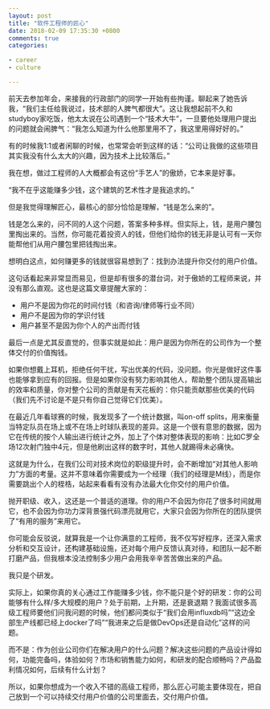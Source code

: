 ```yaml
---
layout: post
title: "软件工程师的匠心"
date: 2018-02-09 17:35:30 +0800
comments: true
categories: 

- career
- culture

---
```


前天去参加年会，来接我的行政部门的同学一开始有些拘谨。聊起来了她告诉我，“我们主任给我说过，技术部的人脾气都很大”。这让我想起前不久和studyboy家吃饭，他太太说在公司遇到一个“技术大牛”，一旦要他处理用户提出的问题就会闹脾气：“我怎么知道为什么他那里用不了，我这里用得好好的。”

有的时候我1:1或者闲聊的时候，也常常会听到这样的话：“公司让我做的这些项目其实我没有什么太大的兴趣，因为技术上比较落后。”

我在想，做过工程师的人大概都会有这份“手艺人”的傲娇，它本来是好事。

“我不在乎这能赚多少钱，这个建筑的艺术性才是我追求的。”

但是我觉得理解匠心，最核心的部分恰恰是理解，“钱是怎么来的”。

钱是怎么来的，问不同的人这个问题，答案多种多样。但实际上，钱，是用户腰包里掏出来的。当然，你可能花着投资人的钱，但他们给你的钱无非是认可有一天你能帮他们从用户腰包里把钱掏出来。

想明白这点，如何赚更多的钱就很容易想到了：找到办法提升你交付的用户价值。

这句话看起来非常显而易见，但是却有很多的潜台词，对于傲娇的工程师来说，并没有那么直观。这也是这篇文章提醒大家的：

* 用户不是因为你花的时间付钱（和咨询/律师等行业不同）
* 用户不是因为你的学识付钱
* 用户甚至不是因为你个人的产出而付钱

最后一点是尤其反直觉的，但事实就是如此：用户是因为你所在的公司作为一个整体交付的价值掏钱。

如果你想戴上耳机，拒绝任何干扰，写出优美的代码，没问题。你光是做好这件事也能够拿到应有的回报。但是如果你没有努力影响其他人，帮助整个团队提高输出的效率和质量，你对整个公司的贡献是有天花板的：你只能贡献那些优美的代码（我们先不讨论是不是只有你自己觉得它们优美）。

在最近几年看球赛的时候，我发现多了一个统计数据，叫on-off splits，用来衡量当特定队员在场上或不在场上时球队表现的差异。这是一个很有意思的数据，因为它在传统的按个人输出进行统计之外，加上了个体对整体表现的影响：比如C罗全场12次射门独中4元，但是他刷出这样的数字时，其他人就踢得未必痛快。

这就是为什么，在我们公司对技术岗位的职级提升时，会不断增加“对其他人影响力”方面的考量。这并不意味着你需要成为一个经理（我们的经理是M线），而是你需要跳出个人的桎梏，站起来看看有没有办法最大化你交付的用户价值。

抛开职级、收入，这还是一个普适的道理。你的用户不会因为你花了很多时间就用它，也不会因为你功力深背景强代码漂亮就用它，大家只会因为你所在的团队提供了“有用的服务”来用它。

你可能会反驳说，就算我是一个让你满意的工程师，我不仅写好程序，还深入需求分析和交互设计，还构建基础设施，还对每个用户反馈认真对待，和团队一起不断打磨产品，但我根本没法控制多少用户会用我辛辛苦苦做出来的产品。

我只是个研发。

实际上，如果你真的关心通过工作能赚多少钱，你不能只是个好的研发：你的公司能够有什么样/多大规模的用户？处于前期，上升期，还是衰退期？我面试很多高级工程师要他们问我问题的时候，他们都问类似于“我们会用influxdb吗”“这边全部生产线都已经上docker了吗”“我进来之后是做DevOps还是自动化”这样的问题。

而不是：作为创业公司你们在解决用户的什么问题？解决这些问题的产品设计得如何，功能完备吗，体验如何？市场和销售能力如何，和研发的配合顺畅吗？产品盈利情况如何，后续有什么计划？

所以，如果你想成为一个收入不错的高级工程师，那么匠心可能主要体现在，把自己放到一个可以持续交付用户价值的公司里面去，交付用户价值。

